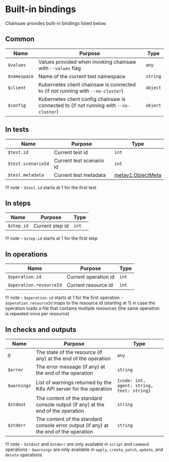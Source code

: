 # Built-in bindings

Chainsaw provides built-in bindings listed below.

## Common

| Name | Purpose | Type |
|---|---|---|
| `$values` | Values provided when invoking chainsaw with `--values` flag | `any` |
| `$namespace` | Name of the current test namespace | `string` |
| `$client` | Kubernetes client chainsaw is connected to (if not running with `--no-cluster`) | `object` |
| `$config` | Kubernetes client config chainsaw is connected to (if not running with `--no-cluster`) | `object` |

## In tests

| Name | Purpose | Type |
|---|---|---|
| `$test.id` | Current test id | `int` |
| `$test.scenarioId` | Current test scenario id | `int` |
| `$test.metadata` | Current test metadata | [metav1.ObjectMeta](https://kubernetes.io/docs/reference/generated/kubernetes-api/v1.28/#objectmeta-v1-meta) |

!!! note
    - `$test.id` starts at 1 for the first test

## In steps

| Name | Purpose | Type |
|---|---|---|
| `$step.id` | Current step id | `int` |

!!! note
    - `$step.id` starts at 1 for the first step

## In operations

| Name | Purpose | Type |
|---|---|---|
| `$operation.id` | Current operation id | `int` |
| `$operation.resourceId` | Current resource id | `int` |

!!! note
    - `$operation.id` starts at 1 for the first operation
    - `$operation.resourceId` maps to the resource id (starting at 1) in case the operation loads a file that contains multiple resources (the same operation is repeated once per resource)

## In checks and outputs

| Name | Purpose | Type |
|---|---|---|
| `@` | The state of the resource (if any) at the end of the operation | `any` |
| `$error` | The error message (if any) at the end of the operation | `string` |
| `$warnings` | List of warnings returned by the K8s API server for the operation | `{code: int, agent: string, text: string}` |
| `$stdout` | The content of the standard console output (if any) at the end of the operation | `string` |
| `$stderr` | The content of the standard console error output (if any) at the end of the operation | `string` |

!!! note
    - `$stdout` and `$stderr` are only available in `script` and `command` operations
    - `$warnings` are only available in `apply`, `create`, `patch`, `update`, and `delete` operations
